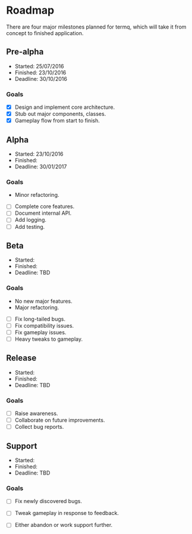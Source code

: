 # Roadmap

There are four major milestones planned for termq, which will take it from concept to finished application.

## Pre-alpha
- Started:  25/07/2016
- Finished: 23/10/2016
- Deadline: 30/10/2016

### Goals
- [x] Design and implement core architecture.
- [x] Stub out major components, classes.
- [x] Gameplay flow from start to finish.

## Alpha
- Started:  23/10/2016
- Finished:
- Deadline: 30/01/2017

### Goals
- Minor refactoring.
- [ ] Complete core features.
- [ ] Document internal API.
- [ ] Add logging.
- [ ] Add testing.

## Beta
- Started:
- Finished:
- Deadline: TBD

### Goals
- No new major features.
- Major refactoring.
- [ ] Fix long-tailed bugs.
- [ ] Fix compatibility issues.
- [ ] Fix gameplay issues.
- [ ] Heavy tweaks to gameplay.

## Release
- Started:
- Finished:
- Deadline: TBD

### Goals
- [ ] Raise awareness.
- [ ] Collaborate on future improvements.
- [ ] Collect bug reports.

## Support
- Started:
- Finished:
- Deadline: TBD

### Goals
- [ ] Fix newly discovered bugs.
- [ ] Tweak gameplay in response to feedback.
- [ ] Either abandon or work support further.

